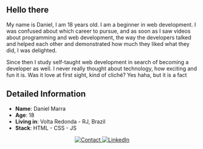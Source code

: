 ## Hello there   

My name is Daniel, I am 18 years old. I am a beginner in web development.
I was confused about which career to pursue, and as soon as I saw videos about programming and web development, the way the developers talked and helped each other and demonstrated how much they liked what they did, I was delighted.

Since then I study self-taught web development in search of becoming a developer as well. I never really thought about technology, how exciting and fun it is. Was it love at first sight, kind of cliché? Yes haha, but it is a fact

##  Detailed Information

* **Name**: Daniel Marra 
* **Age**: 18
* **Living in**: Volta Redonda - RJ, Brazil 
* **Stack**: HTML - CSS - JS
  
 <p align="center">
 
   <!-- Gmail -->
   <a target="_blank" href="mailto:heydanieldev@gmail.com">
 <img alt="Contact" src="https://img.shields.io/badge/-Gmail-c14438?style=flat-square&logo=Gmail&logoColor=white">
  </a>
  
   <!-- LinkedIn -->
  <a target="_blank" href="https://www.linkedin.com/in/danielmarra/">
    <img alt="LinkedIn" src="https://img.shields.io/badge/-LinkedIn-black?style=flat-square&logo=Linkedin&logoColor=blue">
  </a>
  
   
   
   
 
 


